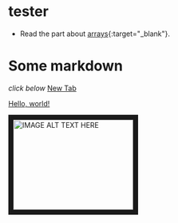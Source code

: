 # tester
* Read the part about [arrays](http://speakingjs.com/es5/ch01.html#basic_arrays){:target="_blank"}.
# Some markdown
*click below*
<a href="example.com" target="_blank">New Tab</a>

<a href="http://example.com/" target="_blank">Hello, world!</a>

<a href="http://www.youtube.com/watch?feature=player_embedded&v=YOUTUBE_VIDEO_ID_HERE" target="_blank"><img src="http://img.youtube.com/vi/YOUTUBE_VIDEO_ID_HERE/0.jpg" alt="IMAGE ALT TEXT HERE" width="240" height="180" border="10" /></a>

